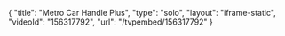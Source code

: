 {
    "title": "Metro Car Handle Plus",
    "type": "solo",
    "layout": "iframe-static",
    "videoId": "156317792",
    "url": "\/tvpembed\/156317792"
}